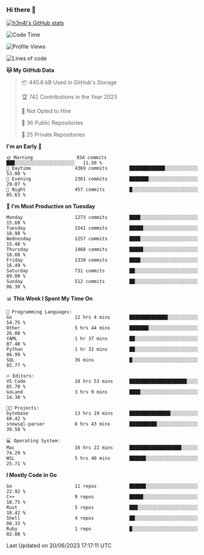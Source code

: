 ### Hi there 👋

[![h3n4l's GitHub stats](https://github-readme-stats.vercel.app/api?username=h3n4l&count_private=true&show_icons=true&theme=radical)](https://github.com/h3n4l/github-readme-stats)

<!--START_SECTION:waka-->
![Code Time](http://img.shields.io/badge/Code%20Time-1%2C334%20hrs%2047%20mins-blue)

![Profile Views](http://img.shields.io/badge/Profile%20Views-0-blue)

![Lines of code](https://img.shields.io/badge/From%20Hello%20World%20I%27ve%20Written-3.5%20million%20lines%20of%20code-blue)

**🐱 My GitHub Data** 

> 📦 445.6 kB Used in GitHub's Storage 
 > 
> 🏆 742 Contributions in the Year 2023
 > 
> 🚫 Not Opted to Hire
 > 
> 📜 36 Public Repositories 
 > 
> 🔑 25 Private Repositories 
 > 
**I'm an Early 🐤** 

```text
🌞 Morning                934 commits         ███░░░░░░░░░░░░░░░░░░░░░░   11.50 % 
🌆 Daytime                4369 commits        █████████████░░░░░░░░░░░░   53.80 % 
🌃 Evening                2361 commits        ███████░░░░░░░░░░░░░░░░░░   29.07 % 
🌙 Night                  457 commits         █░░░░░░░░░░░░░░░░░░░░░░░░   05.63 % 
```
📅 **I'm Most Productive on Tuesday** 

```text
Monday                   1273 commits        ████░░░░░░░░░░░░░░░░░░░░░   15.68 % 
Tuesday                  1541 commits        █████░░░░░░░░░░░░░░░░░░░░   18.98 % 
Wednesday                1257 commits        ████░░░░░░░░░░░░░░░░░░░░░   15.48 % 
Thursday                 1468 commits        █████░░░░░░░░░░░░░░░░░░░░   18.08 % 
Friday                   1339 commits        ████░░░░░░░░░░░░░░░░░░░░░   16.49 % 
Saturday                 731 commits         ██░░░░░░░░░░░░░░░░░░░░░░░   09.00 % 
Sunday                   512 commits         ██░░░░░░░░░░░░░░░░░░░░░░░   06.30 % 
```


📊 **This Week I Spent My Time On** 

```text
💬 Programming Languages: 
Go                       12 hrs 4 mins       ██████████████░░░░░░░░░░░   54.75 % 
Other                    5 hrs 44 mins       ███████░░░░░░░░░░░░░░░░░░   26.08 % 
YAML                     1 hr 37 mins        ██░░░░░░░░░░░░░░░░░░░░░░░   07.40 % 
Python                   1 hr 32 mins        ██░░░░░░░░░░░░░░░░░░░░░░░   06.99 % 
SQL                      36 mins             █░░░░░░░░░░░░░░░░░░░░░░░░   02.77 % 

🔥 Editors: 
VS Code                  18 hrs 53 mins      █████████████████████░░░░   85.70 % 
GoLand                   3 hrs 9 mins        ████░░░░░░░░░░░░░░░░░░░░░   14.30 % 

🐱‍💻 Projects: 
bytebase                 13 hrs 19 mins      ███████████████░░░░░░░░░░   60.42 % 
snowsql-parser           8 hrs 43 mins       ██████████░░░░░░░░░░░░░░░   39.58 % 

💻 Operating System: 
Mac                      16 hrs 22 mins      ███████████████████░░░░░░   74.29 % 
WSL                      5 hrs 40 mins       ██████░░░░░░░░░░░░░░░░░░░   25.71 % 
```

**I Mostly Code in Go** 

```text
Go                       11 repos            ██████░░░░░░░░░░░░░░░░░░░   22.92 % 
C++                      9 repos             █████░░░░░░░░░░░░░░░░░░░░   18.75 % 
Rust                     5 repos             ███░░░░░░░░░░░░░░░░░░░░░░   10.42 % 
Shell                    4 repos             ██░░░░░░░░░░░░░░░░░░░░░░░   08.33 % 
Ruby                     1 repo              █░░░░░░░░░░░░░░░░░░░░░░░░   02.08 % 
```




 Last Updated on 20/06/2023 17:17:11 UTC
<!--END_SECTION:waka-->

